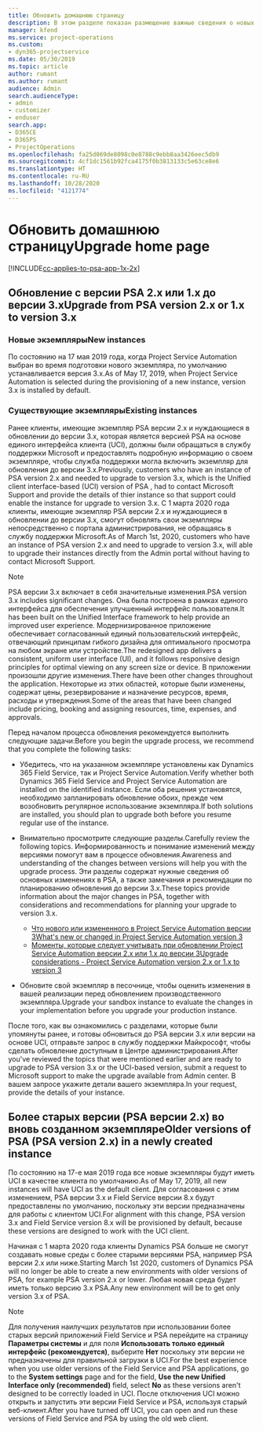 ```yaml
---
title: Обновить домашнюю страницу
description: В этом разделе показан размещение важные сведения о новых возможностях и измененных в Dynamics 365 Project Service Automation, и о процессе обновления до новейшей версии.
manager: kfend
ms.service: project-operations
ms.custom:
- dyn365-projectservice
ms.date: 05/30/2019
ms.topic: article
author: rumant
ms.author: rumant
audience: Admin
search.audienceType:
- admin
- customizer
- enduser
search.app:
- D365CE
- D365PS
- ProjectOperations
ms.openlocfilehash: fa25d069de8098c0e8788c9ebb8aa3426eec5db9
ms.sourcegitcommit: 4cf1dc1561b92fca4175f0b3813133c5e63ce8e6
ms.translationtype: HT
ms.contentlocale: ru-RU
ms.lasthandoff: 10/28/2020
ms.locfileid: "4121774"
---
```

# <a name="upgrade-home-page"></a><span data-ttu-id="a195b-103">Обновить домашнюю страницу</span><span class="sxs-lookup"><span data-stu-id="a195b-103">Upgrade home page</span></span>

[!INCLUDE[cc-applies-to-psa-app-1x-2x](../includes/cc-applies-to-psa-app-1x-2x.md)]

## <a name="upgrade-from-psa-version-2x-or-1x-to-version-3x"></a><span data-ttu-id="a195b-104">Обновление с версии PSA 2.x или 1.x до версии 3.x</span><span class="sxs-lookup"><span data-stu-id="a195b-104">Upgrade from PSA version 2.x or 1.x to version 3.x</span></span>

### <a name="new-instances"></a><span data-ttu-id="a195b-105">Новые экземпляры</span><span class="sxs-lookup"><span data-stu-id="a195b-105">New instances</span></span>

<span data-ttu-id="a195b-106">По состоянию на 17 мая 2019 года, когда Project Service Automation выбран во время подготовки нового экземпляра, по умолчанию устанавливается версия 3.x.</span><span class="sxs-lookup"><span data-stu-id="a195b-106">As of May 17, 2019, when Project Service Automation is selected during the provisioning of a new instance, version 3.x is installed by default.</span></span>

### <a name="existing-instances"></a><span data-ttu-id="a195b-107">Существующие экземпляры</span><span class="sxs-lookup"><span data-stu-id="a195b-107">Existing instances</span></span>

<span data-ttu-id="a195b-108">Ранее клиенты, имеющие экземпляр PSA версии 2.x и нуждающиеся в обновлении до версии 3.x, которая является версией PSA на основе единого интерфейса клиента (UCI), должны были обращаться в службу поддержки Microsoft и предоставлять подробную информацию о своем экземпляре, чтобы служба поддержки могла включить экземпляр для обновления до версии 3.x.</span><span class="sxs-lookup"><span data-stu-id="a195b-108">Previously, customers who have an instance of PSA version 2.x and needed to upgrade to version 3.x, which is the Unified client interface-based (UCI) version of PSA , had to contact Microsoft Support and provide the details of thier instance so that support could enable the instance for upgrade to version 3.x.</span></span> <span data-ttu-id="a195b-109">С 1 марта 2020 года клиенты, имеющие экземпляр PSA версии 2.x и нуждающиеся в обновлении до версии 3.x, смогут обновлять свои экземпляры непосредственно с портала администрирования, не обращаясь в службу поддержки Microsoft.</span><span class="sxs-lookup"><span data-stu-id="a195b-109">As of March 1st, 2020, customers who have an instance of PSA version 2.x and need to upgrade to version 3.x, will able to upgrade their instances directly from the Admin portal without having to contact Microsoft Support.</span></span>  

> [!NOTE]
> <span data-ttu-id="a195b-110">PSA версии 3.x включает в себя значительные изменения.</span><span class="sxs-lookup"><span data-stu-id="a195b-110">PSA version 3.x includes significant changes.</span></span> <span data-ttu-id="a195b-111">Она была построена в рамках единого интерфейса для обеспечения улучшенный интерфейс пользователя.</span><span class="sxs-lookup"><span data-stu-id="a195b-111">It has been built on the Unified Interface framework to help provide an improved user experience.</span></span> <span data-ttu-id="a195b-112">Модернизированное приложение обеспечивает согласованный единый пользовательский интерфейс, отвечающий принципам гибкого дизайна для оптимального просмотра на любом экране или устройстве.</span><span class="sxs-lookup"><span data-stu-id="a195b-112">The redesigned app delivers a consistent, uniform user interface (UI), and it follows responsive design principles for optimal viewing on any screen size or device.</span></span> <span data-ttu-id="a195b-113">В приложении произошли другие изменения.</span><span class="sxs-lookup"><span data-stu-id="a195b-113">There have been other changes throughout the application.</span></span> <span data-ttu-id="a195b-114">Некоторые из этих областей, которые были изменены, содержат цены, резервирование и назначение ресурсов, время, расходы и утверждения.</span><span class="sxs-lookup"><span data-stu-id="a195b-114">Some of the areas that have been changed include pricing, booking and assigning resources, time, expenses, and approvals.</span></span>

<span data-ttu-id="a195b-115">Перед началом процесса обновления рекомендуется выполнить следующие задачи:</span><span class="sxs-lookup"><span data-stu-id="a195b-115">Before you begin the upgrade process, we recommend that you complete the following tasks:</span></span>

- <span data-ttu-id="a195b-116">Убедитесь, что на указанном экземпляре установлены как Dynamics 365 Field Service, так и Project Service Automation.</span><span class="sxs-lookup"><span data-stu-id="a195b-116">Verify whether both Dynamics 365 Field Service and Project Service Automation are installed on the identified instance.</span></span> <span data-ttu-id="a195b-117">Если оба решения установятся, необходимо запланировать обновление обоих, прежде чем возобновить регулярное использование экземпляра.</span><span class="sxs-lookup"><span data-stu-id="a195b-117">If both solutions are installed, you should plan to upgrade both before you resume regular use of the instance.</span></span>
- <span data-ttu-id="a195b-118">Внимательно просмотрите следующие разделы.</span><span class="sxs-lookup"><span data-stu-id="a195b-118">Carefully review the following topics.</span></span> <span data-ttu-id="a195b-119">Информированность и понимание изменений между версиями помогут вам в процессе обновления.</span><span class="sxs-lookup"><span data-stu-id="a195b-119">Awareness and understanding of the changes between versions will help you with the upgrade process.</span></span> <span data-ttu-id="a195b-120">Эти разделы содержат нужные сведения об основных изменениях в PSA, а также замечания и рекомендации по планированию обновления до версии 3.x.</span><span class="sxs-lookup"><span data-stu-id="a195b-120">These topics provide information about the major changes in PSA, together with considerations and recommendations for planning your upgrade to version 3.x.</span></span>

    - [<span data-ttu-id="a195b-121">Что нового или измененного в Project Service Automation версии 3</span><span class="sxs-lookup"><span data-stu-id="a195b-121">What's new or changed in Project Service Automation version 3</span></span>](whats-new-changed-v3.md)
    - [<span data-ttu-id="a195b-122">Моменты, которые следует учитывать при обновлении Project Service Automation версии 2.x или 1.x до версии 3</span><span class="sxs-lookup"><span data-stu-id="a195b-122">Upgrade considerations - Project Service Automation version 2.x or 1.x to version 3</span></span>](upgrade-v3.md)

- <span data-ttu-id="a195b-123">Обновите свой экземпляр в песочнице, чтобы оценить изменения в вашей реализации перед обновлением производственного экземпляра.</span><span class="sxs-lookup"><span data-stu-id="a195b-123">Upgrade your sandbox instance to evaluate the changes in your implementation before you upgrade your production instance.</span></span>

<span data-ttu-id="a195b-124">После того, как вы ознакомились с разделами, которые были упомянуты ранее, и готовы обновиться до PSA версии 3.x или версии на основе UCI, отправьте запрос в службу поддержки Майкрософт, чтобы сделать обновление доступным в Центре администрирования.</span><span class="sxs-lookup"><span data-stu-id="a195b-124">After you've reviewed the topics that were mentioned earlier and are ready to upgrade to PSA version 3.x or the UCI-based version, submit a request to Microsoft support to make the upgrade available from Admin center.</span></span> <span data-ttu-id="a195b-125">В вашем запросе укажите детали вашего экземпляра.</span><span class="sxs-lookup"><span data-stu-id="a195b-125">In your request, provide the details of your instance.</span></span>

## <a name="older-versions-of-psa-psa-version-2x-in-a-newly-created-instance"></a><span data-ttu-id="a195b-126">Более старых версии (PSA версии 2.x) во вновь созданном экземпляре</span><span class="sxs-lookup"><span data-stu-id="a195b-126">Older versions of PSA (PSA version 2.x) in a newly created instance</span></span>

<span data-ttu-id="a195b-127">По состоянию на 17-е мая 2019 года все новые экземпляры будут иметь UCI в качестве клиента по умолчанию.</span><span class="sxs-lookup"><span data-stu-id="a195b-127">As of May 17, 2019, all new instances will have UCI as the default client.</span></span> <span data-ttu-id="a195b-128">Для согласования с этим изменением, PSA версии 3.x и Field Service версии 8.x будут предоставлены по умолчанию, поскольку эти версии предназначены для работы с клиентом UCI.</span><span class="sxs-lookup"><span data-stu-id="a195b-128">For alignment with this change, PSA version 3.x and Field Service version 8.x will be provisioned by default, because these versions are designed to work with the UCI client.</span></span>

<span data-ttu-id="a195b-129">Начиная с 1 марта 2020 года клиенты Dynamics PSA больше не смогут создавать новые среды с более старыми версиями PSA, например PSA версии 2.x или ниже.</span><span class="sxs-lookup"><span data-stu-id="a195b-129">Starting March 1st 2020, customers of Dynamics PSA will no longer be able to create a new environments with older versions of PSA, for example PSA version 2.x or lower.</span></span> <span data-ttu-id="a195b-130">Любая новая среда будет иметь только версию 3.x PSA.</span><span class="sxs-lookup"><span data-stu-id="a195b-130">Any new environment will be to get only version 3.x of PSA.</span></span>

> [!NOTE]
> <span data-ttu-id="a195b-131">Для получения наилучших результатов при использовании более старых версий приложений Field Service и PSA перейдите на страницу **Параметры системы** и для поля **Использовать только единый интерфейс (рекомендуется)**, выберите **Нет** поскольку эти версии не предназначены для правильной загрузки в UCI.</span><span class="sxs-lookup"><span data-stu-id="a195b-131">For the best experience when you use older versions of the Field Service and PSA applications, go to the **System settings** page and for the field, **Use the new Unified Interface only (recommended)** field, select **No** as these versions aren't designed to be correctly loaded in UCI.</span></span> <span data-ttu-id="a195b-132">После отключения UCI можно открыть и запустить эти версии Field Service и PSA, используя старый веб-клиент.</span><span class="sxs-lookup"><span data-stu-id="a195b-132">After you have turned off UCI, you can open and run these versions of Field Service and PSA by using the old web client.</span></span> 
